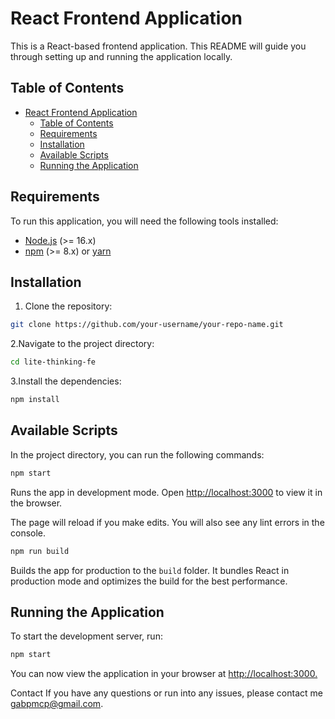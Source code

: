 # React Frontend Application

This is a React-based frontend application. This README will guide you through setting up and running the application locally.

## Table of Contents

- [React Frontend Application](#react-frontend-application)
  - [Table of Contents](#table-of-contents)
  - [Requirements](#requirements)
  - [Installation](#installation)
  - [Available Scripts](#available-scripts)
  - [Running the Application](#running-the-application)

## Requirements

To run this application, you will need the following tools installed:

- [Node.js](https://nodejs.org/) (>= 16.x)
- [npm](https://www.npmjs.com/) (>= 8.x) or [yarn](https://yarnpkg.com/)

## Installation

1. Clone the repository:

```bash
git clone https://github.com/your-username/your-repo-name.git
```

2.Navigate to the project directory:

```bash
cd lite-thinking-fe
```

3.Install the dependencies:

```bash
npm install
```

## Available Scripts

In the project directory, you can run the following commands:

```bash
npm start
```

Runs the app in development mode. Open <http://localhost:3000> to view it in the browser.

The page will reload if you make edits. You will also see any lint errors in the console.

```bash
npm run build
```

Builds the app for production to the `build` folder. It bundles React in production mode and optimizes the build for the best performance.

## Running the Application

To start the development server, run:

```bash
npm start
```

You can now view the application in your browser at <http://localhost:3000.>

Contact
If you have any questions or run into any issues, please contact me <gabpmcp@gmail.com>.
